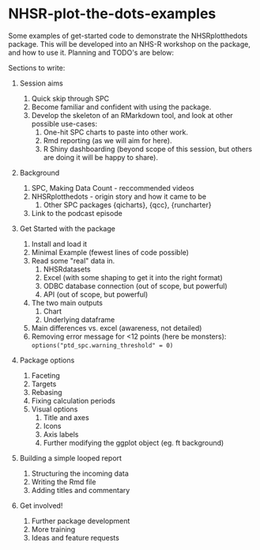 # NHSR-plot-the-dots-examples
Some examples of get-started code to demonstrate the NHSRplotthedots package.  This will be developed into an NHS-R workshop on the package, and how to use it.  Planning and TODO's are below:

Sections to write:

1. Session aims
    1. Quick skip through SPC
    1. Become familiar and confident with using the package.
    1. Develop the skeleton of an RMarkdown tool, and look at other possible use-cases:
        1. One-hit SPC charts to paste into other work.
        1. Rmd reporting (as we will aim for here).
        1. R Shiny dashboarding (beyond scope of this session, but others are doing it will be happy to share).
    
1. Background
    1. SPC, Making Data Count - reccommended videos
    1. NHSRplotthedots - origin story and how it came to be
        1. Other SPC packages {qicharts}, {qcc}, {runcharter}
    1. Link to the podcast episode

1. Get Started with the package
    1. Install and load it
    1. Minimal Example (fewest lines of code possible)
    1. Read some "real" data in.
        1. NHSRdatasets
        1. Excel (with some shaping to get it into the right format)
        1. ODBC database connection (out of scope, but powerful)
        1. API (out of scope, but powerful)
    1. The two main outputs
        1. Chart
        1. Underlying dataframe
    1. Main differences vs. excel (awareness, not detailed)
    1. Removing error message for <12 points (here be monsters):  `options("ptd_spc.warning_threshold" = 0)`

1. Package options
    1. Faceting
    1. Targets
    1. Rebasing
    1. Fixing calculation periods
    1. Visual options
        1. Title and axes
        1. Icons
        1. Axis labels
        1. Further modifying the ggplot object (eg. ft background)

1. Building a simple looped report
    1. Structuring the incoming data
    1. Writing the Rmd file
    1. Adding titles and commentary

1. Get involved!
    1. Further package development
    1. More training
    1. Ideas and feature requests
    
